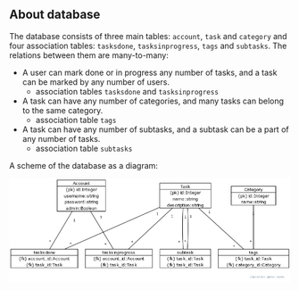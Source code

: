 ## About database

The database consists of three main tables: `account`, `task` and `category` and four association tables: `tasksdone`, `tasksinprogress`, `tags` and `subtasks`. The relations between them are many-to-many:
- A user can mark done or in progress any number of tasks, and a task can be marked by any number of users.
    - association tables `tasksdone` and `tasksinprogress`
- A task can have any number of categories, and many tasks can belong to the same category.
    - association table `tags`
- A task can have any number of subtasks, and a subtask can be a part of any number of tasks.
    - association table `subtasks`

A scheme of the database as a diagram:

![database diagram](./img/database.png) 